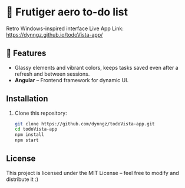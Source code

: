 # 🌊 Frutiger aero to-do list  

Retro Windows-inspired interface
Live App Link: https://dynngz.github.io/todoVista-app/ 

## 🌱 Features  
- Glassy elements and vibrant colors,  keeps tasks saved even after a refresh and between sessions. 
- **Angular** – Frontend framework for dynamic UI.  

## Installation  
1. Clone this repository:  
   ```sh
   git clone https://github.com/dynngz/todoVista-app.git
   cd todoVista-app
   npm install
   npm start

## License
This project is licensed under the MIT License – feel free to modify and distribute it :)
